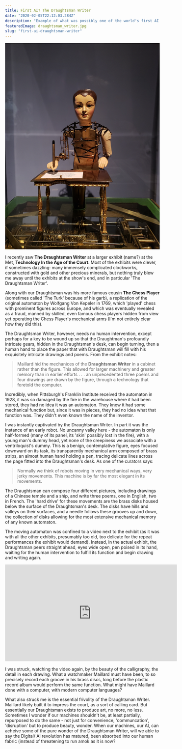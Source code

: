 ```yaml
---
title: First AI? The Draughtsman Writer
date: "2020-02-05T22:12:03.284Z"
description: "Example of what was possibly one of the world's first AI: The Draughtsman Writer"
featuredImage: draughtsman_writer.jpg
slug: "first-ai-draughtsman-writer"
---
```


![The Draughtsman Writer](./draughtsman_writer.jpg)

<!-- <img align="center" width="100%" height="auto" src="draughtsman_writer.jpg"> -->

I recently saw **The Draughtsman Writer** at a larger exhibit (name?) at the Met, **Technology In the Age of the Court**. Most of the exhibits were clever, if sometimes dazzling: many immensely complicated clockworks, constructed with gold and other precious minerals, but nothing truly blew me away until the exhibits at the show's end, and in particular 'The Draughtsman Writer'. 

Along with our Draughtsman was his more famous cousin **The Chess Player** (sometimes called 'The Turk' because of his garb), a replication of the original automaton by Wolfgang Von Kepeler in 1769, which 'played' chess with prominent figures across Europe, and which was eventually revealed as a fraud, manned by skilled, even famous chess players hidden from view yet operating the Chess Player's mechanical arms (I'm not entirely clear how they did this). 

The Draughtsman Writer, however, needs no human intervention, except perhaps for a key to be wound up so that the Draughtman's profoundly intricate gears, hidden in the Draughtsman's desk, can begin turning, then a human hand to place the paper that with Draughtsman will fill with his exquisitely intricate drawings and poems. From the exhibit notes: 

>  Maillard hid the mechanices of the **Draughtsman Writer** in a cabinet rather than the figure. This allowed for larger machinery and greater memory than in earlier efforts . . . an unprecedented three poems and four drawings are drawn by the figure, through a technology that foretold the computer.

Incredibly, when Pittsburgh's Franklin Institute received the automaton in 1928, it was so damaged by the fire in the warehouse where it had been stored, they had no idea it was an automaton. They knew it had some mechanical function but, since it was in pieces, they had no idea what that function was. They didn't even known the name of the inventor. 

I was instantly captivated by the Draughtsman Writer. In part it was the instance of an early robot. No uncanny valley here - the automaton is only half-formed (many of its panel, its 'skin' possibly lost in the fire), with a young man's dummy head, yet none of the creepiness we associate with a ventriloquist's dummy. This is a benign, contemplative figure, eyes focused downward on its task, its transparently mechanical arm composed of brass strips, an almost human hand holding a pen, tracing delicate lines across the page fitted into the Draughtsman's desk. As one of the curators says: 

> Normally we think of robots moving in very mechanical ways, very jerky movements. This machine is by far the most elegant in its movements.

The Draughtsman can compose four different pictures, including drawings of a Chinese temple and a ship, and write three poems, one in English, two in French. The 'hard drive' for these movements are the brass disks housed below the surface of the Draughtsman's desk. The disks have hills and valleys on their surfaces, and a needle follows these grooves up and down, the collection of disks allowing for the most extensive mechanical memory of any known automaton. 

The moving automaton was confined to a video next to the exhibit (as it was with all the other exhibits, presumably too old, too delicate for the repeat performances the exhibit would demand). Instead, in the actual exhibit, the Draughtsman peers straight ahead, eyes wide open, pen poised in its hand, waiting for the human intervention to fulfill its function and begin drawing and writing again. 

<iframe width="560" height="315" src="https://www.youtube.com/embed/7ZiH7oF3OMM" frameborder="0" allow="accelerometer; encrypted-media; gyroscope; picture-in-picture" allowfullscreen></iframe>

I was struck, watching the video again, by the beauty of the calligraphy, the detail in each drawing. What a watchmaker Maillard must have been, to so precisely record each groove in his brass discs, long before the plastic record album would perform the same function. What might have Maillard done with a computer, with modern computer languages? 

What also struck me is the essential frivolity of the Draughtsman Writer. Maillard likely built it to impress the court, as a sort of calling card. But essentially our Draughtsman exists to produce art, no more, no less. Sometimes I wonder if our machines shouldn't be, at least partially, repurposed to do the same - not just for convenience, 'communcation', 'disruption' but to produce beauty, wonder. When our machines, our AI, can acheive some of the pure wonder of the Draughtsman Writer, will we able to say the Digital/ AI revolution has matured, been absorbed into our human fabric (instead of threatening to run amok as it is now? 

